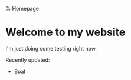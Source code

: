 % Homepage
# Welcome to my website

I'm just doing some testing right now.

Recently updated:

* [Boat](boat)
